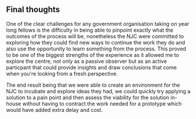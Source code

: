## Final thoughts
One of the clear challenges for any government organisation taking on year long fellows is the difficulty in being able to pinpoint exactly what the outcomes of the process will be, nonetheless the NJC were committed to exploring how they could find new ways to continue the work they do and also use the opportunity to learn something from the process. This proved to be one of the biggest strengths of the experience as it allowed me to explore the centre, not only as a passive observer but as an active particpant that could provide insights and draw conclusions that come when you're looking from a fresh perspective.

The end result being that we were able to create an environment for the NJC to incubate and explore ideas they had, we could quickly try applying a solution to a pain point and then assess the viability for the solution in-house without having to contract the work needed for a prototype which would have added extra delay and cost.
